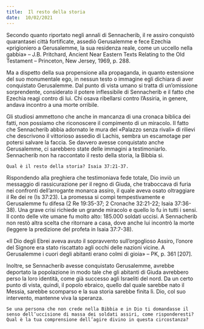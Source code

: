 ```yaml
---
title:  Il resto della storia
date:  10/02/2021
---
```


Secondo quanto riportato negli annali di Sennacherib, il re assiro conquistò quarantasei città fortificate, assediò Gerusalemme e fece Ezechia «prigioniero a Gerusalemme, la sua residenza reale, come un uccello nella gabbia» – J.B. Pritchard, Ancient Near Eastern Texts Relating to the Old Testament – Princeton, New Jersey, 1969, p. 288.

Ma a dispetto della sua propensione alla propaganda, in quanto estensione del suo monumentale ego, in nessun testo o immagine egli dichiara di aver conquistato Gerusalemme. Dal punto di vista umano si tratta di un’omissione sorprendente, considerato il potere inflessibile di Sennacherib e il fatto che Ezechia reagì contro di lui. Chi osava ribellarsi contro l’Assiria, in genere, andava incontro a una morte orribile.

Gli studiosi ammettono che anche in mancanza di una cronaca biblica dei fatti, non possiamo che riconoscere il compimento di un miracolo. Il fatto che Sennacherib abbia adornato le mura del «Palazzo senza rivali» di rilievi che descrivono il vittorioso assedio di Lachis, sembra un escamotage per potersi salvare la faccia. Se davvero avesse conquistato anche Gerusalemme, ci sarebbero state delle immagini a testimoniarlo. Sennacherib non ha raccontato il resto della storia, la Bibbia sì.

`Qual è il resto della storia? Isaia 37:21-37.`

Rispondendo alla preghiera che testimoniava fede totale, Dio inviò un messaggio di rassicurazione per il regno di Giuda, che traboccava di furia nei confronti dell’arrogante monarca assiro, il quale aveva osato oltraggiare il Re dei re (Is 37:23). La promessa si compì tempestivamente e Gerusalemme fu difesa (2 Re 19:35-37; 2 Cronache 32:21-22; Isaia 37:36-38). Una grave crisi richiede un grande miracolo e quello lo fu in tutti i sensi. Il conto delle vite umane fu molto alto: 185.000 soldati uccisi. A Sennacherib non restò altra scelta che ritornare a casa, dove anche lui incontrò la morte (leggere la predizione del profeta in Isaia 37:7-38).

«Il Dio degli Ebrei aveva avuto il sopravvento sull’orgoglioso Assiro, l’onore del Signore era stato riscattato agli occhi delle nazioni vicine. A Gerusalemme i cuori degli abitanti erano colmi di gioia» – PK, p. 361 [207].

Inoltre, se Sennacherib avesse conquistato Gerusalemme, avrebbe deportato la popolazione in modo tale che gli abitanti di Giuda avrebbero perso la loro identità, come già successo agli Israeliti del nord. Da un certo punto di vista, quindi, il popolo ebraico, quello dal quale sarebbe nato il Messia, sarebbe scomparso e la sua storia sarebbe finita lì. Dio, col suo intervento, mantenne viva la speranza.

`Se una persona che non crede nella Bibbia e in Dio ti domandasse il senso dell’uccisione di massa dei soldati assiri, come risponderesti? Qual è la tua comprensione dell’agire divino in questa circostanza?`